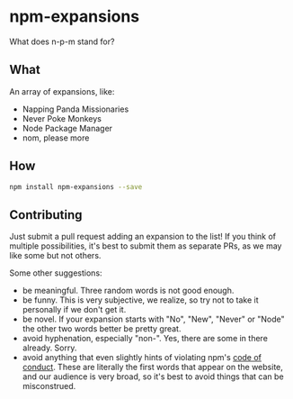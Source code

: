 # npm-expansions

What does n-p-m stand for?

## What

An array of expansions, like:

- Napping Panda Missionaries
- Never Poke Monkeys
- Node Package Manager
- nom, please more

## How

```sh
npm install npm-expansions --save
```

## Contributing

Just submit a pull request adding an expansion to the list! If you think of multiple possibilities, it's best to submit them as separate PRs, as we may like some but not others.

Some other suggestions:

* be meaningful. Three random words is not good enough.
* be funny. This is very subjective, we realize, so try not to take it personally if we don't get it.
* be novel. If your expansion starts with "No", "New", "Never" or "Node" the other two words better be pretty great.
* avoid hyphenation, especially "non-". Yes, there are some in there already. Sorry.
* avoid anything that even slightly hints of violating npm's [code of conduct](https://www.npmjs.com/policies/conduct/). These are literally the first words that appear on the website, and our audience is very broad, so it's best to avoid things that can be misconstrued.
